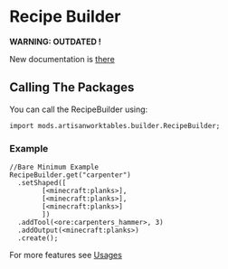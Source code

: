 # Recipe Builder
**WARNING: OUTDATED !**

New documentation is [there](https://artisan-worktables.readthedocs.io/en/latest/recipes/gettingstarted/)

## Calling The Packages
You can call the RecipeBuilder using:
```zenscript
import mods.artisanworktables.builder.RecipeBuilder;
```

### Example
```zenscript
//Bare Minimum Example
RecipeBuilder.get("carpenter")
  .setShaped([
        [<minecraft:planks>],
        [<minecraft:planks>],
        [<minecraft:planks>]
        ])
  .addTool(<ore:carpenters_hammer>, 3)
  .addOutput(<minecraft:planks>)
  .create();
```

For more features see [Usages](/Mods/Artisan_Worktables/CraftTweaker_Support/Usages/)
